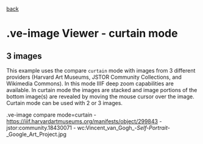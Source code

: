 [back](..)

# .ve-image Viewer - curtain mode

## 3 images

This example uses the compare `curtain` mode with images from 3 different providers (Harvard Art Museums, JSTOR Community Collections, and Wikimedia Commons).  In this mode IIIF deep zoom capabilities are available.  In curtain mode the images are stacked and image portions of the bottom image(s) are revealed by moving the mouse cursor over the image.  Curtain mode can be used with 2 or 3 images.

.ve-image compare mode=curtain
    - https://iiif.harvardartmuseums.org/manifests/object/299843
    - jstor:community.18430071
    - wc:Vincent_van_Gogh_-_Self-Portrait_-_Google_Art_Project.jpg